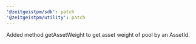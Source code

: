 ```yaml
---
'@zeitgeistpm/sdk': patch
'@zeitgeistpm/utility': patch
---
```


Added method getAssetWeight to get asset weight of pool by an AssetId.
